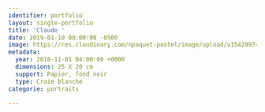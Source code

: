 ```yaml
---
identifier: portfolio
layout: single-portfolio
title: 'Claude '
date: 2019-01-10 00:00:00 -0500
image: https://res.cloudinary.com/npaquet-pastel/image/upload/v1542997442/DSC07738-2.jpg
metadata:
  year: 2018-11-01 04:00:00 +0000
  dimensions: 25 X 20 cm
  support: Papier, fond noir
  type: Craie blanche
categorie: portraits

---
```

